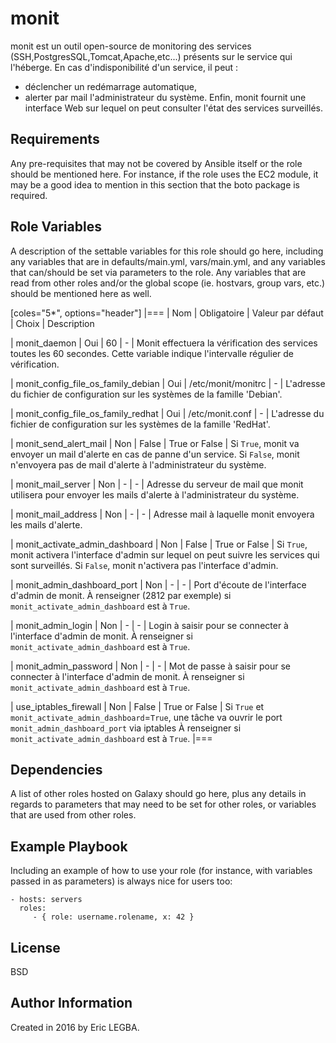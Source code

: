 monit
=========

monit est un outil open-source de monitoring des services (SSH,PostgresSQL,Tomcat,Apache,etc...) présents sur le service qui l'héberge. 
En cas d'indisponibilité d'un service, il peut :
  - déclencher un redémarrage automatique,
  - alerter par mail l'administrateur du système.
Enfin, monit fournit une interface Web sur lequel on peut consulter l'état des services surveillés.

Requirements
------------

Any pre-requisites that may not be covered by Ansible itself or the role should be mentioned here. For instance, if the role uses the EC2 module, it may be a good idea to mention in this section that the boto package is required.

Role Variables
--------------

A description of the settable variables for this role should go here, including any variables that are in defaults/main.yml, vars/main.yml, and any variables that can/should be set via parameters to the role. Any variables that are read from other roles and/or the global scope (ie. hostvars, group vars, etc.) should be mentioned here as well.


[coles="5*", options="header"]
|===
| Nom | Obligatoire | Valeur par défaut | Choix | Description

| monit_daemon
| Oui
| 60
| -
| Monit effectuera la vérification des services toutes les 60 secondes.
Cette variable indique l'intervalle régulier de vérification.

| monit_config_file_os_family_debian
| Oui
| /etc/monit/monitrc
| -
| L'adresse du fichier de configuration sur les systèmes de la famille 'Debian'.

| monit_config_file_os_family_redhat
| Oui
| /etc/monit.conf
| -
| L'adresse du fichier de configuration sur les systèmes de la famille 'RedHat'.

| monit_send_alert_mail
| Non
| False
| True or False
| Si `True`, monit va envoyer un mail d'alerte en cas de panne d'un service.
Si `False`, monit n'envoyera pas de mail d'alerte à l'administrateur du système.

| monit_mail_server
| Non
| -
| -
| Adresse du serveur de mail que monit utilisera pour envoyer les mails d'alerte à l'administrateur du système.

| monit_mail_address
| Non
| -
| -
| Adresse mail à laquelle monit envoyera les mails d'alerte.

| monit_activate_admin_dashboard
| Non
| False
| True or False
| Si `True`, monit activera l'interface d'admin sur lequel on peut suivre les services qui sont surveillés.
Si `False`, monit n'activera pas l'interface d'admin.

| monit_admin_dashboard_port
| Non
| -
| -
| Port d'écoute de l'interface d'admin de monit. 
À renseigner (2812 par exemple) si `monit_activate_admin_dashboard` est à `True`.

| monit_admin_login
| Non
| -
| -
| Login à saisir pour se connecter à l'interface d'admin de monit. 
À renseigner si `monit_activate_admin_dashboard` est à `True`.

| monit_admin_password
| Non
| -
| -
| Mot de passe à saisir pour se connecter à l'interface d'admin de monit. 
À renseigner si `monit_activate_admin_dashboard` est à `True`.

| use_iptables_firewall
| Non
| False
| True or False
| Si `True` et `monit_activate_admin_dashboard`=`True`, une tâche va ouvrir le port `monit_admin_dashboard_port` via iptables
À renseigner si `monit_activate_admin_dashboard` est à `True`.
|===

Dependencies
------------

A list of other roles hosted on Galaxy should go here, plus any details in regards to parameters that may need to be set for other roles, or variables that are used from other roles.

Example Playbook
----------------

Including an example of how to use your role (for instance, with variables passed in as parameters) is always nice for users too:

    - hosts: servers
      roles:
         - { role: username.rolename, x: 42 }

License
-------

BSD

Author Information
------------------

Created in 2016 by Eric LEGBA.
